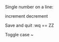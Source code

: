Single number on a line:

increment <C-a> decrement <C-x>

Save and quit
:wq == ZZ

Toggle case
~


